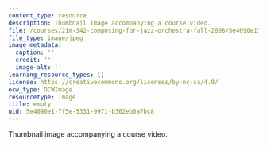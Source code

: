 ```yaml
---
content_type: resource
description: Thumbnail image accompanying a course video.
file: /courses/21m-342-composing-for-jazz-orchestra-fall-2008/5e4090e17f5e53319971b362eb0a7bc8_empty.jpg
file_type: image/jpeg
image_metadata:
  caption: ''
  credit: ''
  image-alt: ''
learning_resource_types: []
license: https://creativecommons.org/licenses/by-nc-sa/4.0/
ocw_type: OCWImage
resourcetype: Image
title: empty
uid: 5e4090e1-7f5e-5331-9971-b362eb0a7bc8
---
```

Thumbnail image accompanying a course video.
